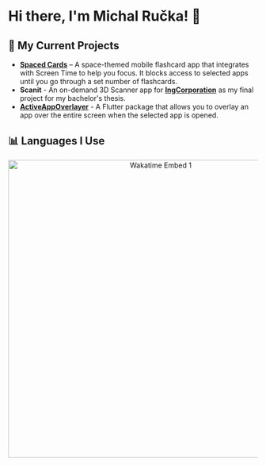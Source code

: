 # Hi there, I'm Michal Ručka! 👋

## 🔧 My Current Projects
- **[Spaced Cards](https://www.spacedcards.app)** – A space-themed mobile flashcard app that integrates with Screen Time to help you focus. It blocks access to selected apps until you go through a set number of flashcards.
- **Scanit** - An on-demand 3D Scanner app for **[IngCorporation](http://www.ingcorporation.cz)** as my final project for my bachelor's thesis.
- **[ActiveAppOverlayer](https://github.com/TheMikerik/ActiveAppOverlayer)** - A Flutter package that allows you to overlay an app over the entire screen when the selected app is opened.

## 📊 Languages I Use
<p align="center">
    <img src="https://wakatime.com/share/@TheMikerik/c9d06d0f-c103-4468-b81d-0aeaff55def2.svg" alt="Wakatime Embed 1" width="600px">
</p>
